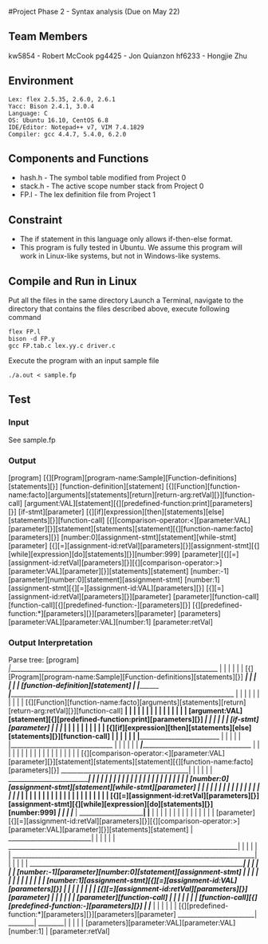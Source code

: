 #Project Phase 2 - Syntax analysis (Due on May 22)
## Team Members
kw5854 - Robert McCook
pg4425 - Jon Quianzon
hf6233 - Hongjie Zhu

## Environment
```
Lex: flex 2.5.35, 2.6.0, 2.6.1
Yacc: Bison 2.4.1, 3.0.4
Language: C
OS: Ubuntu 16.10, CentOS 6.8
IDE/Editor: Notepad++ v7, VIM 7.4.1829
Compiler: gcc 4.4.7, 5.4.0, 6.2.0
```

## Components and Functions
* hash.h - The symbol table modified from Project 0
* stack.h - The active scope number stack from Project 0
* FP.l - The lex definition file from Project 1

## Constraint
* The if statement in this language only allows if-then-else format.
* This program is fully tested in Ubuntu. We assume this program will work in Linux-like systems, but not in Windows-like systems.

## Compile and Run in Linux
Put all the files in the same directory 
Launch a Terminal, navigate to the directory that contains the files described above, execute following command
```
flex FP.l
bison -d FP.y
gcc FP.tab.c lex.yy.c driver.c
```
Execute the program with an input sample file
```
./a.out < sample.fp
```

## Test
### Input
See sample.fp
### Output
[program]
  [{][Program][program-name:Sample][Function-definitions][statements][}]
    [function-definition][statement]
      [{][Function][function-name:facto][arguments][statements][return][return-arg:retVal][}][function-call]
        [argument:VAL][statement][{][predefined-function:print][parameters][}]
          [if-stmt][parameter]
            [{][if][expression][then][statements][else][statements][}][function-call]
              [{][comparison-operator:<][parameter:VAL][parameter][}][statement][statements][statement][{][function-name:facto][parameters][}]
                [number:0][assignment-stmt][statement][while-stmt][parameter]
                  [{][=][assignment-id:retVal][parameters][}][assignment-stmt][{][while][expression][do][statements][}][number:999]
                    [parameter][{][=][assignment-id:retVal][parameters][}][{][comparison-operator:>][parameter:VAL][parameter][}][statements][statement]
                      [number:-1][parameter][number:0][statement][assignment-stmt]
                        [number:1][assignment-stmt][{][=][assignment-id:VAL][parameters][}]
                          [{][=][assignment-id:retVal][parameters][}][parameter]
                            [parameter][function-call]
                              [function-call][{][predefined-function:-][parameters][}]
                                [{][predefined-function:*][parameters][}][parameters][parameter]
                                  [parameters][parameter:VAL][parameter:VAL][number:1]
                                    [parameter:retVal]
### Output Interpretation
Parse tree:
[program]
   _|__________________________________________________________________
   |     |              |                    |                 |      |
  [{][Program][program-name:Sample][Function-definitions][statements][}]
              _______________________________|                 |
              |               _________________________________|
              |               |
    [function-definition][statement]
              |               |______________________________________________________________________
       _______|_____________________________________________________________________________        |
       |      |               |              |          |          |            |          |        |
      [{][Function][function-name:facto][arguments][statements][return][return-arg:retVal][}][function-call]
               ______________________________|          |                                           |
               |            ____________________________|                                           |
               |            |     __________________________________________________________________|
               |            |     |             |                   |       |
        [argument:VAL][statement][{][predefined-function:print][parameters][}]
             _______________|                                       |
             |          ____________________________________________|
             |          |
          [if-stmt][parameter]
             |          |____________________________________________________
             |_______________________________________________________       |
             |   |      |        |        |        |        |       |       |
            [{][if][expression][then][statements][else][statements][}][function-call]
                        |                 |                 |               |________________________________________________________________
                        |                 |                 |_____________________________________      |           |               |       |
                        |                 |________________________________           |          |      |           |               |       |
               _________|___________________________________________      |           |          |      |           |               |       |
               |        |                   |               |      |      |           |          |      |           |               |       |
              [{][comparison-operator:<][parameter:VAL][parameter][}][statement][statements][statement][{][function-name:facto][parameters][}]
                    ________________________________________|             |           |          |                                  |
                    |               ______________________________________|           |          |                                  |
                    |               |           ______________________________________|          |                                  |
                    |               |           |           _____________________________________|                                  |
                    |               |           |           |           ____________________________________________________________|
                    |               |           |           |           |
                [number:0][assignment-stmt][statement][while-stmt][parameter]
                                    |           |           |           |_____________________________________________________
                                    |           |           |_________________________________________________________       |
                                    |           |______________________        |    |        |       |       |       |       |
                   _________________|_______________________          |        |    |        |       |       |       |       |
                   |  |             |               |      |          |        |    |        |       |       |       |       |
                  [{][=][assignment-id:retVal][parameters][}][assignment-stmt][{][while][expression][do][statements][}][number:999]
                         ___________________________|                 |                      |               |_____________________________________
                         |      ______________________________________|__  __________________|__________________________________       |          |
                         |      |  |            |               |       |  |            |                  |            |      |       |          |
                    [parameter][{][=][assignment-id:retVal][parameters][}][{][comparison-operator:>][parameter:VAL][parameter][}][statements][statement]
                         |            __________________________|                                                       |              |          |
                         |            |         ________________________________________________________________________|              |          |
                         |            |         |          ____________________________________________________________________________|          |
                         |            |         |          |            __________________________________________________________________________|
                         |            |         |          |            |
                      [number:-1][parameter][number:0][statement][assignment-stmt]
                            __________|   _________________|            |
                            |             |         ____________________|_________________
                            |             |         |  |        |               |        |
                        [number:1][assignment-stmt][{][=][assignment-id:VAL][parameters][}]
                           _______________|_________________________      ______|
                           |  |           |                 |      |      |
                          [{][=][assignment-id:retVal][parameters][}][parameter]
                                 ___________________________|             |
                                 |            ____________________________|
                                 |            |
                            [parameter][function-call]
                                 |            |______________________________________
                                 |            |            |                |       |
                              [function-call][{][predefined-function:-][parameters][}]
                                 |______________________________________    |____________
                                 |          |                   |      |    |           |
                                [{][predefined-function:*][parameters][}][parameters][parameter]
                                        ________________________|   ________|   ________|
                                        |            |              |           |
                                  [parameters][parameter:VAL][parameter:VAL][number:1]
                                        |
                                    [parameter:retVal]